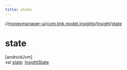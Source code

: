```yaml
---
title: state
---
```

//[moneymanager-ui](../../../index.html)/[com.tink.model.insights](../index.html)/[Insight](index.html)/[state](state.html)



# state



[androidJvm]\
val [state](state.html): [InsightState](../-insight-state/index.html)




